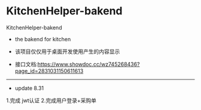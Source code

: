# KitchenHelper-bakend
KitchenHelper-bakend
- the bakend for kitchen
- 该项目仅仅用于桌面开发使用产生的内容显示

- 接口文档:https://www.showdoc.cc/wz745268436?page_id=2831031150611613

---------
- update 8.31
 
 1.完成 jwt认证
 2.完成用户登录+采购单
